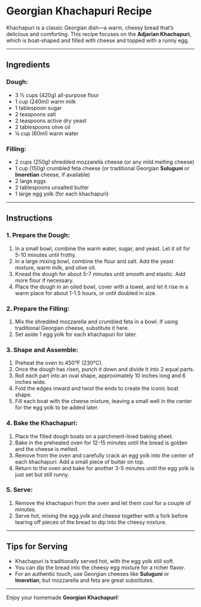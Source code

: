 # Georgian Khachapuri Recipe

Khachapuri is a classic Georgian dish—a warm, cheesy bread that’s delicious and comforting. This recipe focuses on the **Adjarian Khachapuri**, which is boat-shaped and filled with cheese and topped with a runny egg.


---

## Ingredients

### Dough:
- 3 ½ cups (420g) all-purpose flour
- 1 cup (240ml) warm milk
- 1 tablespoon sugar
- 2 teaspoons salt
- 2 teaspoons active dry yeast
- 2 tablespoons olive oil
- ¼ cup (60ml) warm water

### Filling:
- 2 cups (250g) shredded mozzarella cheese (or any mild melting cheese)
- 1 cup (150g) crumbled feta cheese (or traditional Georgian **Suluguni** or **Imeretian** cheese, if available)
- 2 large eggs
- 2 tablespoons unsalted butter
- 1 large egg yolk (for each khachapuri)

---

## Instructions

### 1. Prepare the Dough:
1. In a small bowl, combine the warm water, sugar, and yeast. Let it sit for 5-10 minutes until frothy.
2. In a large mixing bowl, combine the flour and salt. Add the yeast mixture, warm milk, and olive oil.
3. Knead the dough for about 5-7 minutes until smooth and elastic. Add more flour if necessary.
4. Place the dough in an oiled bowl, cover with a towel, and let it rise in a warm place for about 1-1.5 hours, or until doubled in size.

### 2. Prepare the Filling:
1. Mix the shredded mozzarella and crumbled feta in a bowl. If using traditional Georgian cheese, substitute it here.
2. Set aside 1 egg yolk for each khachapuri for later.

### 3. Shape and Assemble:
1. Preheat the oven to 450°F (230°C).
2. Once the dough has risen, punch it down and divide it into 2 equal parts.
3. Roll each part into an oval shape, approximately 10 inches long and 6 inches wide.
4. Fold the edges inward and twist the ends to create the iconic boat shape.
5. Fill each boat with the cheese mixture, leaving a small well in the center for the egg yolk to be added later.

### 4. Bake the Khachapuri:
1. Place the filled dough boats on a parchment-lined baking sheet.
2. Bake in the preheated oven for 12-15 minutes until the bread is golden and the cheese is melted.
3. Remove from the oven and carefully crack an egg yolk into the center of each khachapuri. Add a small piece of butter on top.
4. Return to the oven and bake for another 3-5 minutes until the egg yolk is just set but still runny.

### 5. Serve:
1. Remove the khachapuri from the oven and let them cool for a couple of minutes.
2. Serve hot, mixing the egg yolk and cheese together with a fork before tearing off pieces of the bread to dip into the cheesy mixture.

---

## Tips for Serving
- Khachapuri is traditionally served hot, with the egg yolk still soft.
- You can dip the bread into the cheesy egg mixture for a richer flavor.
- For an authentic touch, use Georgian cheeses like **Suluguni** or **Imeretian**, but mozzarella and feta are great substitutes.

---

Enjoy your homemade **Georgian Khachapuri**!
